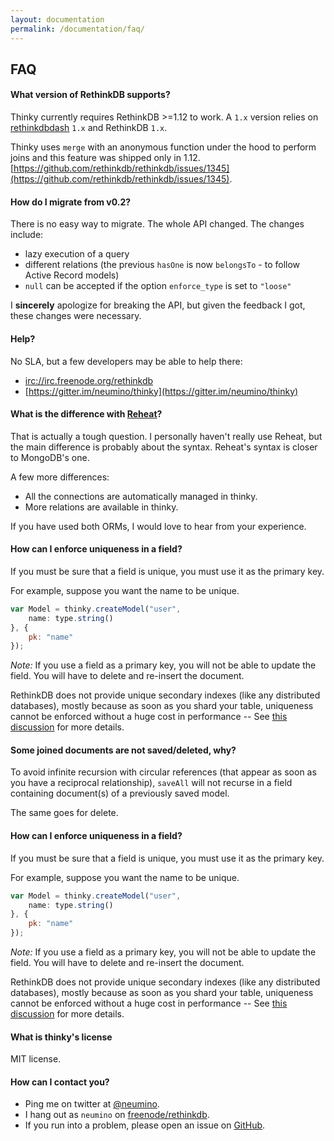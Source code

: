```yaml
---
layout: documentation
permalink: /documentation/faq/
---
```


## FAQ

#### What version of RethinkDB supports?

Thinky currently requires RethinkDB >=1.12 to work. A `1.x` version relies on
[rethinkdbdash](https://github.com/neumino/rethinkdbdash) `1.x` and RethinkDB `1.x`.

Thinky uses `merge` with an anonymous function under the hood to perform joins and this feature was shipped only in 1.12.
[https://github.com/rethinkdb/rethinkdb/issues/1345](https://github.com/rethinkdb/rethinkdb/issues/1345).


<div class="space"></div>

#### How do I migrate from v0.2?

There is no easy way to migrate. The whole API changed. The changes include:

- lazy execution of a query
- different relations (the previous `hasOne` is now `belongsTo` - to follow Active Record models)
- `null` can be accepted if the option `enforce_type` is set to `"loose"`

I __sincerely__ apologize for breaking the API, but given the feedback I got, these changes
were necessary.


#### Help?

No SLA, but a few developers may be able to help there:

- [irc://irc.freenode.org/rethinkdb](irc://irc.freenode.org/rethinkdb)
- [https://gitter.im/neumino/thinky](https://gitter.im/neumino/thinky)



<div class="space"></div>

#### What is the difference with [Reheat](http://reheat.codetrain.io/)?

That is actually a tough question. I personally haven't really use Reheat, but the main difference
is probably about the syntax. Reheat's syntax is closer to MongoDB's one.

A few more differences:

- All the connections are automatically managed in thinky.
- More relations are available in thinky.

If you have used both ORMs, I would love to hear from your experience.


<div class="space"></div>

#### How can I enforce uniqueness in a field?

If you must be sure that a field is unique, you must use it as
the primary key.

For example, suppose you want the name to be unique.

```js
var Model = thinky.createModel("user",
    name: type.string()
}, {
    pk: "name"
});
```

_Note:_ If you use a field as a primary key, you will not be able to
update the field. You will have to delete and re-insert the document.

RethinkDB does not provide unique secondary indexes (like any distributed
databases), mostly because as soon as you shard your table, uniqueness cannot be
enforced without a huge cost in performance -- See
[this discussion](https://github.com/rethinkdb/rethinkdb/issues/1716)
for more details.

<div class="space"></div>

#### Some joined documents are not saved/deleted, why?

To avoid infinite recursion with circular references (that appear as soon as you have
a reciprocal relationship), `saveAll` will not recurse in a field containing document(s)
of a previously saved model.

The same goes for delete.


<div class="space"></div>

#### How can I enforce uniqueness in a field?

If you must be sure that a field is unique, you must use it as
the primary key.

For example, suppose you want the name to be unique.

```js
var Model = thinky.createModel("user",
    name: type.string()
}, {
    pk: "name"
});
```

_Note:_ If you use a field as a primary key, you will not be able to
update the field. You will have to delete and re-insert the document.

RethinkDB does not provide unique secondary indexes (like any distributed
databases), mostly because as soon as you shard your table, uniqueness cannot be
enforced without a huge cost in performance -- See
[this discussion](https://github.com/rethinkdb/rethinkdb/issues/1716)
for more details.



<div class="space"></div>

#### What is thinky's license

MIT license.


<div class="space"></div>

#### How can I contact you?

- Ping me on twitter at [@neumino](https://twitter.com/neumino).
- I hang out as `neumino` on [freenode/rethinkdb](irc://irc.freenode.org/rethinkdb).
- If you run into a problem, please open an issue on [GitHub](https://github.com/neumino/thinky/issues?direction=desc&sort=created&state=open).
